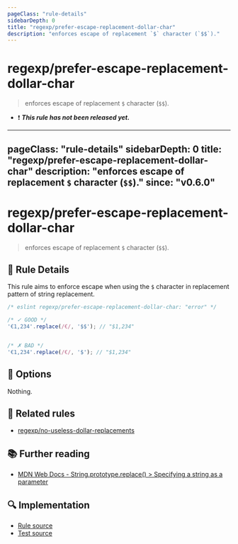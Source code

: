 ```yaml
---
pageClass: "rule-details"
sidebarDepth: 0
title: "regexp/prefer-escape-replacement-dollar-char"
description: "enforces escape of replacement `$` character (`$$`)."
---
```

# regexp/prefer-escape-replacement-dollar-char

> enforces escape of replacement `$` character (`$$`).

- :exclamation: <badge text="This rule has not been released yet." vertical="middle" type="error"> ***This rule has not been released yet.*** </badge>

---
pageClass: "rule-details"
sidebarDepth: 0
title: "regexp/prefer-escape-replacement-dollar-char"
description: "enforces escape of replacement `$` character (`$$`)."
since: "v0.6.0"
---
# regexp/prefer-escape-replacement-dollar-char

> enforces escape of replacement `$` character (`$$`).

## :book: Rule Details

This rule aims to enforce escape when using the `$` character in replacement pattern of string replacement.

<eslint-code-block>

```js
/* eslint regexp/prefer-escape-replacement-dollar-char: "error" */

/* ✓ GOOD */
'€1,234'.replace(/€/, '$$'); // "$1,234"


/* ✗ BAD */
'€1,234'.replace(/€/, '$'); // "$1,234"
```

</eslint-code-block>

## :wrench: Options

Nothing.

## :couple: Related rules

- [regexp/no-useless-dollar-replacements](./no-useless-dollar-replacements.md)

## :books: Further reading

- [MDN Web Docs - String.prototype.replace() > Specifying a string as a parameter](https://developer.mozilla.org/en-US/docs/Web/JavaScript/Reference/Global_Objects/String/replace#specifying_a_string_as_a_parameter)

## :mag: Implementation

- [Rule source](https://github.com/ota-meshi/eslint-plugin-regexp/blob/master/lib/rules/prefer-escape-replacement-dollar-char.ts)
- [Test source](https://github.com/ota-meshi/eslint-plugin-regexp/blob/master/tests/lib/rules/prefer-escape-replacement-dollar-char.ts)

